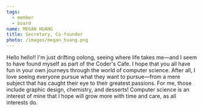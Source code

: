 ```yaml
---
tags:
  - member
  - board
name: MEGAN HUANG
title: Secretary, Co-founder
photo: /images/megan_huang.png
---
```

Hello hello!! I'm just drifting oolong, seeing where life takes me—and I seem to have found myself as part of the Coder's Cafe. I hope that you all have fun in your own journeys through the world of computer science. After all, I love seeing everyone pursue what they want to pursue—from a mere subject that has caught their eye to their greatest passions. For me, those include graphic design, chemistry, and desserts! Computer science is an interest of mine that I hope will grow more with time and care, as all interests do.
